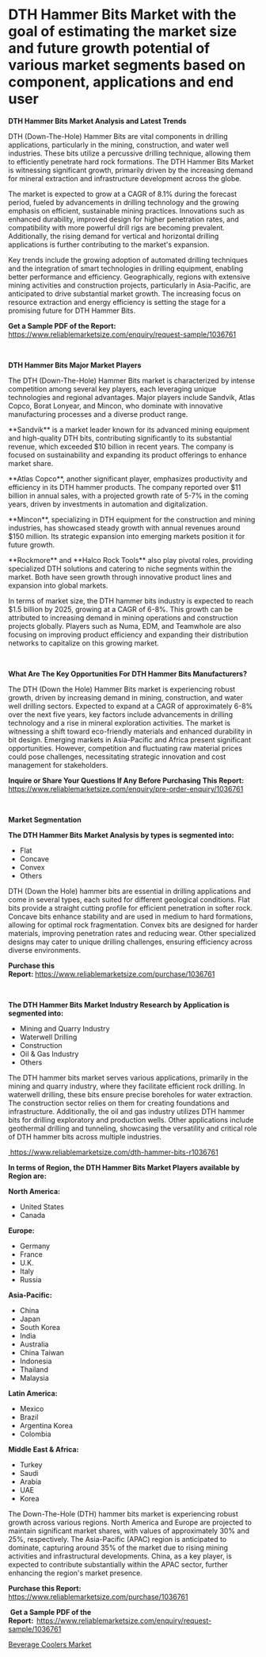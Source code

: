 <p><h1>DTH Hammer Bits Market with the goal of estimating the market size and future growth potential of various market segments based on component, applications and end user</h1></p><p><strong>DTH Hammer Bits Market Analysis and Latest Trends</strong></p>
<p><p>DTH (Down-The-Hole) Hammer Bits are vital components in drilling applications, particularly in the mining, construction, and water well industries. These bits utilize a percussive drilling technique, allowing them to efficiently penetrate hard rock formations. The DTH Hammer Bits Market is witnessing significant growth, primarily driven by the increasing demand for mineral extraction and infrastructure development across the globe.</p><p>The market is expected to grow at a CAGR of 8.1% during the forecast period, fueled by advancements in drilling technology and the growing emphasis on efficient, sustainable mining practices. Innovations such as enhanced durability, improved design for higher penetration rates, and compatibility with more powerful drill rigs are becoming prevalent. Additionally, the rising demand for vertical and horizontal drilling applications is further contributing to the market's expansion.</p><p>Key trends include the growing adoption of automated drilling techniques and the integration of smart technologies in drilling equipment, enabling better performance and efficiency. Geographically, regions with extensive mining activities and construction projects, particularly in Asia-Pacific, are anticipated to drive substantial market growth. The increasing focus on resource extraction and energy efficiency is setting the stage for a promising future for DTH Hammer Bits.</p></p>
<p><strong>Get a Sample PDF of the Report:&nbsp;</strong> <a href="https://www.reliablemarketsize.com/enquiry/request-sample/1036761?utm_campaign=2889&utm_medium=2&utm_source=Github&utm_content=ia&utm_term=10042025&utm_id=dth-hammer-bits">https://www.reliablemarketsize.com/enquiry/request-sample/1036761</a></p>
<p>&nbsp;</p>
<p><strong>DTH Hammer Bits Major Market Players</strong></p>
<p><p>The DTH (Down-The-Hole) Hammer Bits market is characterized by intense competition among several key players, each leveraging unique technologies and regional advantages. Major players include Sandvik, Atlas Copco, Borat Lonyear, and Mincon, who dominate with innovative manufacturing processes and a diverse product range.</p><p>**Sandvik** is a market leader known for its advanced mining equipment and high-quality DTH bits, contributing significantly to its substantial revenue, which exceeded $10 billion in recent years. The company is focused on sustainability and expanding its product offerings to enhance market share.</p><p>**Atlas Copco**, another significant player, emphasizes productivity and efficiency in its DTH hammer products. The company reported over $11 billion in annual sales, with a projected growth rate of 5-7% in the coming years, driven by investments in automation and digitalization.</p><p>**Mincon**, specializing in DTH equipment for the construction and mining industries, has showcased steady growth with annual revenues around $150 million. Its strategic expansion into emerging markets position it for future growth.</p><p>**Rockmore** and **Halco Rock Tools** also play pivotal roles, providing specialized DTH solutions and catering to niche segments within the market. Both have seen growth through innovative product lines and expansion into global markets.</p><p>In terms of market size, the DTH hammer bits industry is expected to reach $1.5 billion by 2025, growing at a CAGR of 6-8%. This growth can be attributed to increasing demand in mining operations and construction projects globally. Players such as Numa, EDM, and Teamwhole are also focusing on improving product efficiency and expanding their distribution networks to capitalize on this growing market.</p></p>
<p>&nbsp;</p>
<p><strong>What Are The Key Opportunities For DTH Hammer Bits Manufacturers?</strong></p>
<p><p>The DTH (Down the Hole) Hammer Bits market is experiencing robust growth, driven by increasing demand in mining, construction, and water well drilling sectors. Expected to expand at a CAGR of approximately 6-8% over the next five years, key factors include advancements in drilling technology and a rise in mineral exploration activities. The market is witnessing a shift toward eco-friendly materials and enhanced durability in bit design. Emerging markets in Asia-Pacific and Africa present significant opportunities. However, competition and fluctuating raw material prices could pose challenges, necessitating strategic innovation and cost management for stakeholders.</p></p>
<p><strong>Inquire or Share Your Questions If Any Before Purchasing This Report:</strong> <a href="https://www.reliablemarketsize.com/enquiry/pre-order-enquiry/1036761?utm_campaign=2889&utm_medium=2&utm_source=Github&utm_content=ia&utm_term=10042025&utm_id=dth-hammer-bits">https://www.reliablemarketsize.com/enquiry/pre-order-enquiry/1036761</a></p>
<p>&nbsp;</p>
<p><strong>Market Segmentation</strong></p>
<p><strong>The DTH Hammer Bits Market Analysis by types is segmented into:</strong></p>
<p><ul><li>Flat</li><li>Concave</li><li>Convex</li><li>Others</li></ul></p>
<p><p>DTH (Down the Hole) hammer bits are essential in drilling applications and come in several types, each suited for different geological conditions. Flat bits provide a straight cutting profile for efficient penetration in softer rock. Concave bits enhance stability and are used in medium to hard formations, allowing for optimal rock fragmentation. Convex bits are designed for harder materials, improving penetration rates and reducing wear. Other specialized designs may cater to unique drilling challenges, ensuring efficiency across diverse environments.</p></p>
<p><strong>Purchase this Report:&nbsp;</strong><a href="https://www.reliablemarketsize.com/purchase/1036761?utm_campaign=2889&utm_medium=2&utm_source=Github&utm_content=ia&utm_term=10042025&utm_id=dth-hammer-bits">https://www.reliablemarketsize.com/purchase/1036761</a></p>
<p>&nbsp;</p>
<p><strong>The DTH Hammer Bits Market Industry Research by Application is segmented into:</strong></p>
<p><ul><li>Mining and Quarry Industry</li><li>Waterwell Drilling</li><li>Construction</li><li>Oil & Gas Industry</li><li>Others</li></ul></p>
<p><p>The DTH hammer bits market serves various applications, primarily in the mining and quarry industry, where they facilitate efficient rock drilling. In waterwell drilling, these bits ensure precise boreholes for water extraction. The construction sector relies on them for creating foundations and infrastructure. Additionally, the oil and gas industry utilizes DTH hammer bits for drilling exploratory and production wells. Other applications include geothermal drilling and tunneling, showcasing the versatility and critical role of DTH hammer bits across multiple industries.</p></p>
<p><a href="https://www.reliablemarketsize.com/dth-hammer-bits-r1036761?utm_campaign=2889&utm_medium=2&utm_source=Github&utm_content=ia&utm_term=10042025&utm_id=dth-hammer-bits">&nbsp;https://www.reliablemarketsize.com/dth-hammer-bits-r1036761</a></p>
<p><strong>In terms of Region, the DTH Hammer Bits Market Players available by Region are:</strong></p>
<p>
    <p> <strong> North America: </strong>
        <ul>
            <li>United States</li>
            <li>Canada</li>
        </ul>
        </p> 
    <p> <strong> Europe: </strong>
        <ul>
            <li>Germany</li>
            <li>France</li>
            <li>U.K.</li>
            <li>Italy</li>
            <li>Russia</li>
        </ul>
        </p> 
    <p> <strong> Asia-Pacific: </strong>
        <ul>
            <li>China</li>
            <li>Japan</li>
            <li>South Korea</li>
            <li>India</li>
            <li>Australia</li>
            <li>China Taiwan</li>
            <li>Indonesia</li>
            <li>Thailand</li>
            <li>Malaysia</li>
        </ul>
        </p> 
    <p> <strong> Latin America: </strong>
        <ul>
            <li>Mexico</li>
            <li>Brazil</li>
            <li>Argentina Korea</li>
            <li>Colombia</li>
        </ul>
        </p> 
    <p> <strong> Middle East & Africa: </strong>
        <ul>
            <li>Turkey</li>
            <li>Saudi</li>
            <li>Arabia</li>
            <li>UAE</li>
            <li>Korea</li>
        </ul>
    </p>
    </p>
<p><p>The Down-The-Hole (DTH) hammer bits market is experiencing robust growth across various regions. North America and Europe are projected to maintain significant market shares, with values of approximately 30% and 25%, respectively. The Asia-Pacific (APAC) region is anticipated to dominate, capturing around 35% of the market due to rising mining activities and infrastructural developments. China, as a key player, is expected to contribute substantially within the APAC sector, further enhancing the region's market presence.</p></p>
<p><strong>Purchase this Report: </strong><a href="https://www.reliablemarketsize.com/purchase/1036761?utm_campaign=2889&utm_medium=2&utm_source=Github&utm_content=ia&utm_term=10042025&utm_id=dth-hammer-bits">https://www.reliablemarketsize.com/purchase/1036761</a></p>
<p>&nbsp;<strong>Get a Sample PDF of the Report:&nbsp;&nbsp;</strong><a href="https://www.reliablemarketsize.com/enquiry/request-sample/1036761?utm_campaign=2889&utm_medium=2&utm_source=Github&utm_content=ia&utm_term=10042025&utm_id=dth-hammer-bits">https://www.reliablemarketsize.com/enquiry/request-sample/1036761</a></p>
<p><strong></strong></p>
<p><p><a href="https://github.com/kleyderoomes/Market-Research-Report-List-1/blob/main/beverage-coolers-market.md?utm_campaign=2889&utm_medium=2&utm_source=Github&utm_content=ia&utm_term=10042025&utm_id=dth-hammer-bits">Beverage Coolers Market</a></p></p>